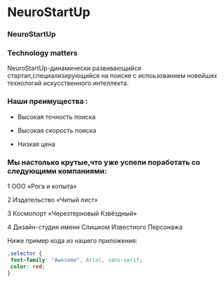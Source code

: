 # NeuroStartUp

### NeuroStartUp
### Technology matters


NeuroStartUp-динамически развивающийся стартап,специализирующийся на поиске с испоьзованием 
новейших технологий искусственного интеллекта.

### Наши преимущества :
* Высокая точность поиска

* Высокая скорость поиска

* Низкая цена

### Мы настолько крутые,что уже успели поработать со следующими компаниями:

1 ООО «Рога и копыта»

2 Издательство «Читый лист»

3 Космопорт «Черезтерновый Кзвёздный»

4 Дизайн-студия имени Слишком Известного Персонажа

Ниже пример кода из нашего приложения:
 ```css
.selector {
  font-family: "Awesome", Arial, sans-serif;
  color: red;
}
```
